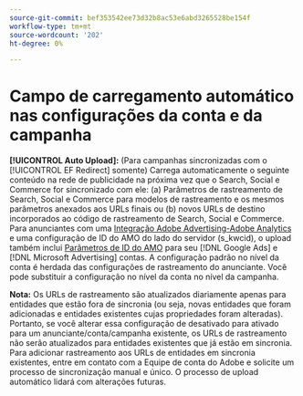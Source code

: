 ```yaml
---
source-git-commit: bef353542ee73d32b8ac53e6abd3265528be154f
workflow-type: tm+mt
source-wordcount: '202'
ht-degree: 0%

---
```

# Campo de carregamento automático nas configurações da conta e da campanha

**[!UICONTROL Auto Upload]:** (Para campanhas sincronizadas com o [!UICONTROL EF Redirect] somente) Carrega automaticamente o seguinte conteúdo na rede de publicidade na próxima vez que o Search, Social e Commerce for sincronizado com ele: (a) Parâmetros de rastreamento de Search, Social e Commerce para modelos de rastreamento e os mesmos parâmetros anexados aos URLs finais ou (b) novos URLs de destino incorporados ao código de rastreamento de Search, Social e Commerce. Para anunciantes com uma [Integração Adobe Advertising-Adobe Analytics](https://experienceleague.adobe.com/docs/advertising/integrations/analytics/overview.html) e uma configuração de ID do AMO do lado do servidor (s_kwcid), o upload também inclui [Parâmetros de ID do AMO](/help/integrations/analytics/ids.md#amo-id) para seu [!DNL Google Ads] e [!DNL Microsoft Advertising] contas. A configuração padrão no nível da conta é herdada das configurações de rastreamento do anunciante. Você pode substituir a configuração no nível da conta no nível da campanha.

**Nota:** Os URLs de rastreamento são atualizados diariamente apenas para entidades que estão fora de sincronia (ou seja, novas entidades que foram adicionadas e entidades existentes cujas propriedades foram alteradas). Portanto, se você alterar essa configuração de desativado para ativado para um anunciante/conta/campanha existente, os URLs de rastreamento não serão atualizados para entidades existentes que já estão em sincronia. Para adicionar rastreamento aos URLs de entidades em sincronia existentes, entre em contato com a Equipe de conta do Adobe e solicite um processo de sincronização manual e único. O processo de upload automático lidará com alterações futuras.
